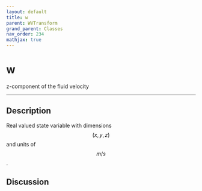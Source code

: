 ```yaml
---
layout: default
title: w
parent: WVTransform
grand_parent: Classes
nav_order: 234
mathjax: true
---
```


#  w

z-component of the fluid velocity


---

## Description
Real valued state variable with dimensions $$(x,y,z)$$ and units of $$m/s$$.

## Discussion

